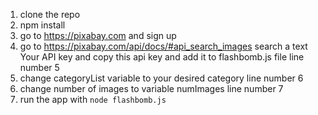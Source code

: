 1. clone the repo 
2. npm install 
3. go to https://pixabay.com and sign up 
4. go to https://pixabay.com/api/docs/#api_search_images search a text Your API key and copy this api key and add it to flashbomb.js file line number 5 
5. change categoryList variable  to your desired category line number 6
6. change number of images to variable numImages line number 7
8. run the app with ```node flashbomb.js ```